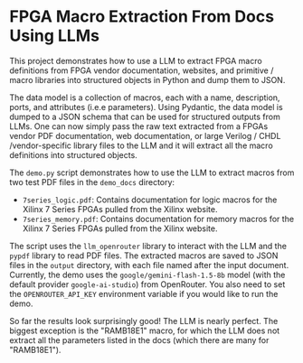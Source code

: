 # FPGA Macro Extraction From Docs Using LLMs

This project demonstrates how to use a LLM to extract FPGA macro definitions from FPGA vendor documentation, websites, and primitive / macro libraries into structured objects in Python and dump them to JSON.

The data model is a collection of macros, each with a name, description, ports, and attributes (i.e.e parameters).
Using Pydantic, the data model is dumped to a JSON schema that can be used for structured outputs from LLMs.
One can now simply pass the raw text extracted from a FPGAs vendor PDF documentation, web documentation, or large Verilog / CHDL /vendor-specific library files to the LLM and it will extract all the macro definitions into structured objects.

The `demo.py` script demonstrates how to use the LLM to extract macros from two test PDF files in the `demo_docs` directory:

- `7series_logic.pdf`: Contains documentation for logic macros for the Xilinx 7 Series FPGAs pulled from the Xilinx website.
- `7series_memory.pdf`: Contains documentation for memory macros for the Xilinx 7 Series FPGAs pulled from the Xilinx website.

The script uses the `llm_openrouter` library to interact with the LLM and the `pypdf` library to read PDF files.
The extracted macros are saved to JSON files in the `output` directory, with each file named after the input document.
Currently, the demo uses the `google/gemini-flash-1.5-8b` model (with the default provider `google-ai-studio`) from OpenRouter. You also need to set the `OPENROUTER_API_KEY` environment variable if you would like to run the demo.

So far the results look surprisingly good! The LLM is nearly perfect.
The biggest exception is the "RAMB18E1" macro, for which the LLM does not extract all the parameters listed in the docs (which there are many for "RAMB18E1").